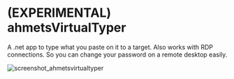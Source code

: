 # (EXPERIMENTAL) ahmetsVirtualTyper
A .net app to type what you paste on it to a target. Also works with RDP connections. So you can change your password on a remote desktop easily.

![screenshot_ahmetsvirtualtyper](https://user-images.githubusercontent.com/26849219/53564269-78734000-3b67-11e9-93f4-0c54e9ac1988.jpg)
